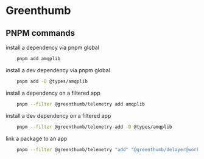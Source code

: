 # Greenthumb

## PNPM commands

install a dependency via pnpm global

```bash
    pnpm add amqplib
```

install a dev dependency via pnpm global

```bash
    pnpm add -D @types/amqplib
```

install a dependency on a filtered app

```bash
    pnpm --filter @greenthumb/telemetry add amqplib
```

install a dev dependency on a filtered app

```bash
    pnpm --filter @greenthumb/telemetry add -D @types/amqplib
```

link a package to an app

```bash
    pnpm --filter @greenthumb/telemetry "add" "@greenthumb/delayer@workspace:*" 
```
